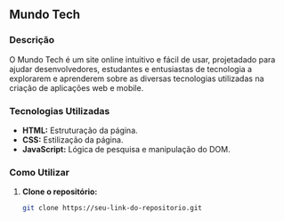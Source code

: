 
## Mundo Tech

### Descrição
O Mundo Tech é um site online intuitivo e fácil de usar, projetadado para ajudar desenvolvedores, estudantes e entusiastas de tecnologia a explorarem e aprenderem sobre as diversas tecnologias utilizadas na criação de aplicações web e mobile.

### Tecnologias Utilizadas
* **HTML:** Estruturação da página.
* **CSS:** Estilização da página.
* **JavaScript:** Lógica de pesquisa e manipulação do DOM.

### Como Utilizar
1. **Clone o repositório:**
   ```bash
   git clone https://seu-link-do-repositorio.git
   
